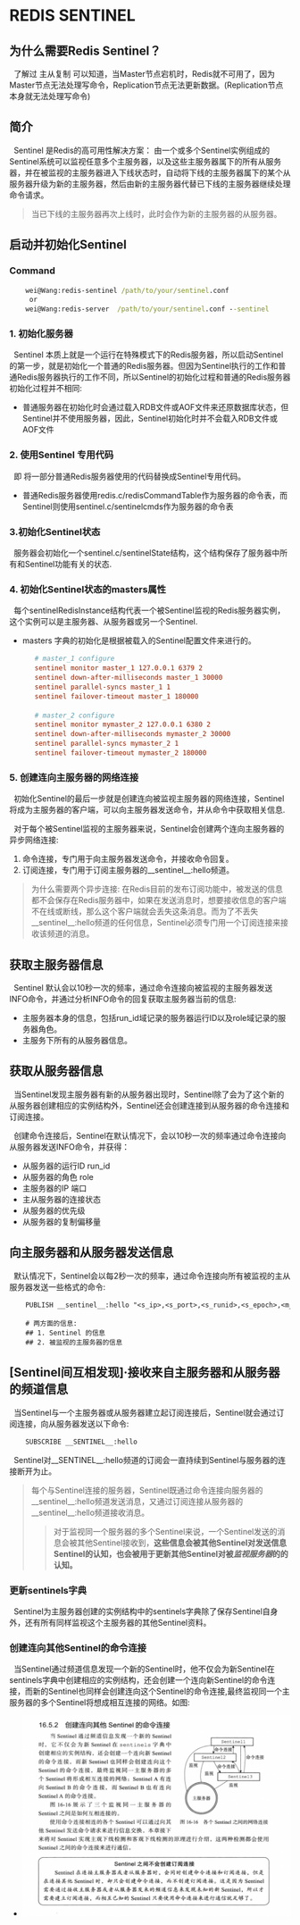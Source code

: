 # REDIS SENTINEL
## 为什么需要Redis Sentinel？
&nbsp;&nbsp;了解过 主从复制 可以知道，当Master节点宕机时，Redis就不可用了，因为Master节点无法处理写命令，Replication节点无法更新数据。(Replication节点本身就无法处理写命令)

## 简介
&nbsp;&nbsp;Sentinel 是Redis的高可用性解决方案： 由一个或多个Sentinel实例组成的Sentinel系统可以监视任意多个主服务器，以及这些主服务器属下的所有从服务器，并在被监视的主服务器进入下线状态时，自动将下线的主服务器属下的某个从服务器升级为新的主服务器，然后由新的主服务器代替已下线的主服务器继续处理命令请求。
> 当已下线的主服务器再次上线时，此时会作为新的主服务器的从服务器。

## 启动并初始化Sentinel
### Command
```cmd
    wei@Wang:redis-sentinel /path/to/your/sentinel.conf
     or
    wei@Wang:redis-server  /path/to/your/sentinel.conf --sentinel
```

### 1. 初始化服务器
&nbsp;&nbsp;Sentinel 本质上就是一个运行在特殊模式下的Redis服务器，所以启动Sentinel的第一步，就是初始化一个普通的Redis服务器。但因为Sentinel执行的工作和普通Redis服务器执行的工作不同，所以Sentinel的初始化过程和普通的Redis服务器初始化过程并不相同:
- 普通服务器在初始化时会通过载入RDB文件或AOF文件来还原数据库状态，但Sentinel并不使用服务器，因此，Sentinel初始化时并不会载入RDB文件或AOF文件

### 2. 使用Sentinel 专用代码
&nbsp;&nbsp;即 将一部分普通Redis服务器使用的代码替换成Sentinel专用代码。
+ 普通Redis服务器使用redis.c/redisCommandTable作为服务器的命令表，而Sentinel则使用sentinel.c/sentinelcmds作为服务器的命令表

### 3.初始化Sentinel状态
&nbsp;&nbsp;服务器会初始化一个sentinel.c/sentinelState结构，这个结构保存了服务器中所有和Sentinel功能有关的状态.

### 4. 初始化Sentinel状态的masters属性
&nbsp;&nbsp;每个sentinelRedisInstance结构代表一个被Sentinel监视的Redis服务器实例，这个实例可以是主服务器、从服务器或另一个Sentinel.
- masters 字典的初始化是根据被载入的Sentinel配置文件来进行的。
  ```conf
     # master_1 configure
     sentinel monitor master_1 127.0.0.1 6379 2
     sentinel down-after-milliseconds master_1 30000
     sentinel parallel-syncs master_1 1
     sentinel failover-timeout master_1 180000
  
     # master_2 configure
     sentinel monitor mymaster_2 127.0.0.1 6380 2
     sentinel down-after-milliseconds mymaster_2 30000
     sentinel parallel-syncs mymaster_2 1
     sentinel failover-timeout mymaster_2 180000
  ```

### 5. 创建连向主服务器的网络连接
&nbsp;&nbsp;初始化Sentinel的最后一步就是创建连向被监视主服务器的网络连接，Sentinel将成为主服务器的客户端，可以向主服务器发送命令，并从命令中获取相关信息.

&nbsp;&nbsp;对于每个被Sentinel监视的主服务器来说，Sentinel会创建两个连向主服务器的异步网络连接:
1. 命令连接，专门用于向主服务器发送命令，并接收命令回复。
2. 订阅连接，专门用于订阅主服务器的__sentinel__:hello频道。
> 为什么需要两个异步连接: 在Redis目前的发布订阅功能中，被发送的信息都不会保存在Redis服务器中，如果在发送消息时，想要接收信息的客户端不在线或断线，那么这个客户端就会丢失这条消息。而为了不丢失__sentinel__:hello频道的任何信息，Sentinel必须专门用一个订阅连接来接收该频道的消息。

## 获取主服务器信息
&nbsp;&nbsp;Sentinel 默认会以10秒一次的频率，通过命令连接向被监视的主服务器发送INFO命令，并通过分析INFO命令的回复获取主服务器当前的信息:
- 主服务器本身的信息，包括run_id域记录的服务器运行ID以及role域记录的服务器角色。
- 主服务下所有的从服务器信息。

## 获取从服务器信息
&nbsp;&nbsp;当Sentinel发现主服务器有新的从服务器出现时，Sentinel除了会为了这个新的从服务器创建相应的实例结构外，Sentinel还会创建连接到从服务器的命令连接和订阅连接。

&nbsp;&nbsp;创建命令连接后，Sentinel在默认情况下，会以10秒一次的频率通过命令连接向从服务器发送INFO命令，并获得：
- 从服务器的运行ID run_id
- 从服务器的角色 role
- 主服务器的IP 端口
- 主从服务器的连接状态
- 从服务器的优先级
- 从服务器的复制偏移量

## 向主服务器和从服务器发送信息
&nbsp;&nbsp;默认情况下，Sentinel会以每2秒一次的频率，通过命令连接向所有被监视的主从服务器发送一些格式的命令:
```txt
    PUBLISH __sentinel__:hello "<s_ip>,<s_port>,<s_runid>,<s_epoch>,<m_name>,<m_ip>,<m_port>,<m_epoch>"

    # 两方面的信息:
    ## 1. Sentinel 的信息
    ## 2. 被监视的主服务器的信息
```

## [Sentinel间互相发现]·接收来自主服务器和从服务器的频道信息
&nbsp;&nbsp;当Sentinel与一个主服务器或从服务器建立起订阅连接后，Sentinel就会通过订阅连接，向从服务器发送以下命令:
```txt
    SUBSCRIBE __SENTINEL__:hello
```
&nbsp;&nbsp;Sentinel对__SENTINEL__:hello频道的订阅会一直持续到Sentinel与服务器的连接断开为止。
> 每个与Sentinel连接的服务器，Sentinel既通过命令连接向服务器的__sentinel__:hello频道发送消息，又通过订阅连接从服务器的__sentinel__:hello频道接收消息。
> > 对于监视同一个服务器的多个Sentinel来说，一个Sentinel发送的消息会被其他Sentinel接收到，__这些信息会被其他Sentinel对发送信息Sentinel的认知，也会被用于更新其他Sentinel对被*监视服务器*的的认知。__

### 更新sentinels字典
&nbsp;&nbsp;Sentinel为主服务器创建的实例结构中的sentinels字典除了保存Sentinel自身外，还有所有同样监视这个主服务器的其他Sentinel资料。

### 创建连向其他Sentinel的命令连接
&nbsp;&nbsp;当Sentinel通过频道信息发现一个新的Sentinel时，他不仅会为新Sentinel在sentinels字典中创建相应的实例结构，还会创建一个连向新Sentinel的命令连接，而新的Sentinel也同样会创建连向这个Sentinel的命令连接,最终监视同一个主服务器的多个Sentinel将想成相互连接的网络。如图:
- <img src="./pics/C8539111-2528-4276-BFC8-443F4B5F1245.png"/>